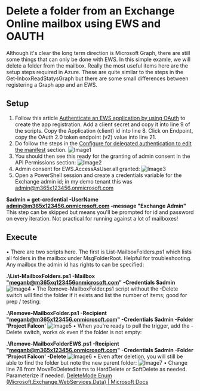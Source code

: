 # Delete a folder from an Exchange Online mailbox using EWS and OAUTH
Although it's clear the long term direction is Microsoft Graph, there are still some things that can only be done with EWS. In this simple examle, we will delete a folder from the mailbox. Really the most useful items here are the setup steps required in Azure. These are quite similar to the steps in the Get-InboxReadStatysGraph but there are some small differences between registering a Graph app and an EWS.
## Setup
1.	Follow this article [Authenticate an EWS application by using OAuth](https://nam06.safelinks.protection.outlook.com/?url=https%3A%2F%2Fdocs.microsoft.com%2Fen-us%2Fexchange%2Fclient-developer%2Fexchange-web-services%2Fhow-to-authenticate-an-ews-application-by-using-oauth&data=05%7C01%7Cdarosen%40microsoft.com%7C70a7694c9e194d0da8b808da929126b6%7C72f988bf86f141af91ab2d7cd011db47%7C1%7C0%7C637983449369693703%7CUnknown%7CTWFpbGZsb3d8eyJWIjoiMC4wLjAwMDAiLCJQIjoiV2luMzIiLCJBTiI6Ik1haWwiLCJXVCI6Mn0%3D%7C3000%7C%7C%7C&sdata=OEnzqoITDFRxDl37p3voDjPTGqfZ5TK9JpRU%2BRoXbNo%3D&reserved=0 "Authenticate an EWS application by using OAuth | Microsoft Docs") to create the app registration. 
Add a client secret and copy it into line 9 of the scripts. 
Copy the Application (client) id into line 8. 
Click on Endpoint, copy the OAuth 2.0 token endpoint (v2) value into line 21.
2.  Do follow the steps in the [Configure for delegated authentication to edit the manifest](https://docs.microsoft.com/en-us/exchange/client-developer/exchange-web-services/how-to-authenticate-an-ews-application-by-using-oauth#configure-for-delegated-authentication "Configure for delegated authentication to edit the manifest") section. 
![Image1](https://github.com/dlRo/mband/blob/3db9ff2d9bb38890dc995c7bddfbd5dbd7e2db83/Remove-MailboxFolder/Images/image1.png)
3.	You should then see this ready for the granting of admin consent in the API Permissions section:
![Image2](https://github.com/dlRo/mband/blob/3db9ff2d9bb38890dc995c7bddfbd5dbd7e2db83/Remove-MailboxFolder/Images/Image2.png)
4.	Admin consent for EWS.AccessAsUser.all granted:
![Image3](https://github.com/dlRo/mband/blob/3db9ff2d9bb38890dc995c7bddfbd5dbd7e2db83/Remove-MailboxFolder/Images/Image3.png)
5.	Open a PowerShell session and create a credentials variable for the Exchange admin id; in my demo tenant this was admin@m365x123456.onmicrosoft.com 

**$admin = get-credential -UserName admin@m365x123456.onmicrosoft.com -message "Exchange Admin"**
This step can be skipped but means you'll be prompted for id and password on every iteration. Not practical for running against a lot of mailboxes!
## Execute
•	There are two scripts here. The first is List-MailboxFolders.ps1 which lists all folders in the mailbox under MsgFolderRoot. Helpful for troubleshooting. Any mailbox the admin id has rights to can be specified:

**.\List-MailboxFolders.ps1 -Mailbox "meganb@m365xq123456onmicrosoft.com" -Credentials $admin**
![Image4](https://github.com/dlRo/mband/blob/3db9ff2d9bb38890dc995c7bddfbd5dbd7e2db83/Remove-MailboxFolder/Images/Image4.png)
•	The Remove-MailboxFolder.ps1 script without the -Delete switch will find the folder if it exists and list the number of items; good for prep / testing:

**.\Remove-MailboxFolder.ps1 -Recipient "meganb@m365x123456.onmicrosoft.com" -Credentials $admin -Folder 'Project Falcon'**
![Image5](https://github.com/dlRo/mband/blob/3db9ff2d9bb38890dc995c7bddfbd5dbd7e2db83/Remove-MailboxFolder/Images/Image5.png)
•	When you're ready to pull the trigger, add the -Delete switch, works ok even if the folder is not empty:

**.\Remove-MailboxFolderEWS.ps1 -Recipient "meganb@m365x123456.onmicrosoft.com" -Credentials $admin -Folder 'Project Falcon' -Delete**
![Image6](https://github.com/dlRo/mband/blob/3db9ff2d9bb38890dc995c7bddfbd5dbd7e2db83/Remove-MailboxFolder/Images/Image6.png)
•	Even after deletion, you will still be able to find the folder but note the new parent folder:
![Image7](https://github.com/dlRo/mband/blob/3db9ff2d9bb38890dc995c7bddfbd5dbd7e2db83/Remove-MailboxFolder/Images/Image7.png)
•	Change line 78 from MoveToDeletedItems to HardDelete or SoftDelete as needed. Parameterize if needed.
[DeleteMode Enum (Microsoft.Exchange.WebServices.Data) | Microsoft Docs](https://docs.microsoft.com/en-us/dotnet/api/microsoft.exchange.webservices.data.deletemode?view=exchange-ews-api "DeleteMode Enum (Microsoft.Exchange.WebServices.Data)")